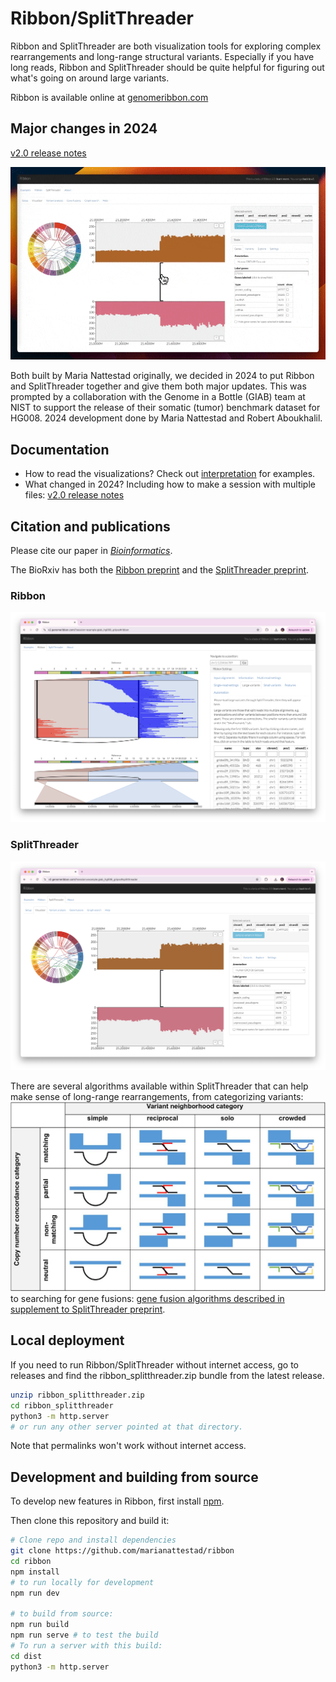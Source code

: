 # Ribbon/SplitThreader

Ribbon and SplitThreader are both visualization tools for exploring complex rearrangements and long-range structural variants. Especially if you have long reads, Ribbon and SplitThreader should be quite helpful for figuring out what's going on around large variants.

Ribbon is available online at [genomeribbon.com](https://genomeribbon.com)

## Major changes in 2024

[v2.0 release notes](docs/release_notes_v2.md)

![SplitThreader to Ribbon jumping demo](images/jump_splitthreader_to_ribbon.gif)

Both built by Maria Nattestad originally, we decided in 2024 to put Ribbon and SplitThreader together and give them both major updates. This was prompted by a collaboration with the Genome in a Bottle (GIAB) team at NIST to support the release of their somatic (tumor) benchmark dataset for HG008. 2024 development done by Maria Nattestad and Robert Aboukhalil.

## Documentation

* How to read the visualizations? Check out [interpretation](docs/interpretation.md) for examples.
* What changed in 2024? Including how to make a session with multiple files: [v2.0 release notes](docs/release_notes_v2.md)

## Citation and publications

Please cite our paper in [_Bioinformatics_](https://doi.org/10.1093/bioinformatics/btaa680).

The BioRxiv has both the [Ribbon preprint](https://www.biorxiv.org/content/10.1101/082123v1) and the [SplitThreader preprint](https://www.biorxiv.org/content/10.1101/087981v1.full).

### Ribbon

![Ribbon overview](images/ribbon_overview.png)

### SplitThreader

![SplitThreader overview](images/splitthreader_overview.png)

There are several algorithms available within SplitThreader that can help make sense of long-range rearrangements, from categorizing variants:
![](images/splitthreader_variant_categories_diagram.jpg)
to searching for gene fusions:
[gene fusion algorithms described in supplement to SplitThreader preprint](https://www.biorxiv.org/content/biorxiv/suppl/2016/11/15/087981.DC1/087981-1.pdf).

## Local deployment

If you need to run Ribbon/SplitThreader without internet access, go to releases and find the ribbon_splitthreader.zip bundle from the latest release.

```bash
unzip ribbon_splitthreader.zip
cd ribbon_splitthreader
python3 -m http.server
# or run any other server pointed at that directory.
```

Note that permalinks won't work without internet access.

## Development and building from source

To develop new features in Ribbon, first install [npm](https://www.npmjs.com/get-npm).

Then clone this repository and build it:

```bash
# Clone repo and install dependencies
git clone https://github.com/marianattestad/ribbon
cd ribbon
npm install
# to run locally for development
npm run dev

# to build from source:
npm run build
npm run serve # to test the build
# To run a server with this build:
cd dist
python3 -m http.server
```

